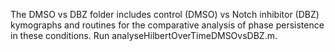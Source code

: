 
The DMSO vs DBZ folder includes control (DMSO) vs Notch inhibitor (DBZ) kymographs and routines for the comparative analysis of phase persistence in these conditions. Run analyseHilbertOverTimeDMSOvsDBZ.m.
